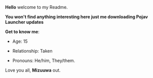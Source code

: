 **Hello** welcome to my Readme.

**You won't find anything interesting here just me downloading Pojav Launcher updates**

**Get to know me**:

- Age: 15

- Relationship: Taken

- Pronouns: He/him, They/them.

Love you all, **Mizuuwa** out.
